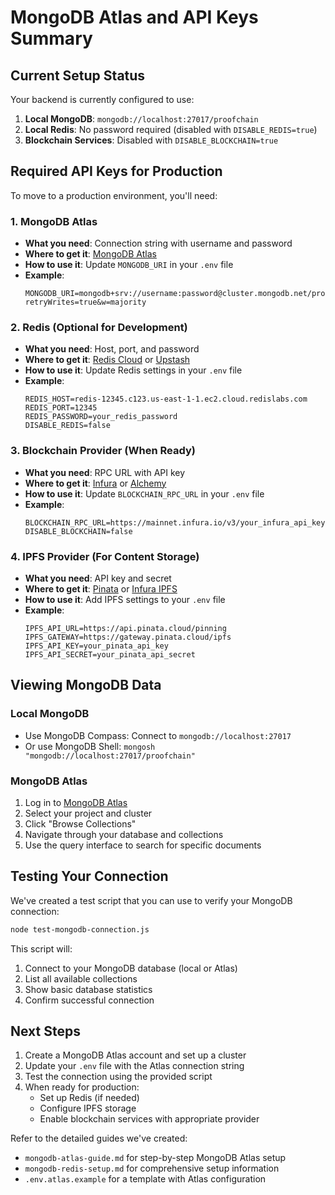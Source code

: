 # MongoDB Atlas and API Keys Summary

## Current Setup Status

Your backend is currently configured to use:

1. **Local MongoDB**: `mongodb://localhost:27017/proofchain`
2. **Local Redis**: No password required (disabled with `DISABLE_REDIS=true`)
3. **Blockchain Services**: Disabled with `DISABLE_BLOCKCHAIN=true`

## Required API Keys for Production

To move to a production environment, you'll need:

### 1. MongoDB Atlas
- **What you need**: Connection string with username and password
- **Where to get it**: [MongoDB Atlas](https://www.mongodb.com/cloud/atlas)
- **How to use it**: Update `MONGODB_URI` in your `.env` file
- **Example**: 
  ```
  MONGODB_URI=mongodb+srv://username:password@cluster.mongodb.net/proofchain?retryWrites=true&w=majority
  ```

### 2. Redis (Optional for Development)
- **What you need**: Host, port, and password
- **Where to get it**: [Redis Cloud](https://redis.com/try-free/) or [Upstash](https://upstash.com/)
- **How to use it**: Update Redis settings in your `.env` file
- **Example**:
  ```
  REDIS_HOST=redis-12345.c123.us-east-1-1.ec2.cloud.redislabs.com
  REDIS_PORT=12345
  REDIS_PASSWORD=your_redis_password
  DISABLE_REDIS=false
  ```

### 3. Blockchain Provider (When Ready)
- **What you need**: RPC URL with API key
- **Where to get it**: [Infura](https://infura.io/) or [Alchemy](https://www.alchemy.com/)
- **How to use it**: Update `BLOCKCHAIN_RPC_URL` in your `.env` file
- **Example**:
  ```
  BLOCKCHAIN_RPC_URL=https://mainnet.infura.io/v3/your_infura_api_key
  DISABLE_BLOCKCHAIN=false
  ```

### 4. IPFS Provider (For Content Storage)
- **What you need**: API key and secret
- **Where to get it**: [Pinata](https://pinata.cloud/) or [Infura IPFS](https://infura.io/product/ipfs)
- **How to use it**: Add IPFS settings to your `.env` file
- **Example**:
  ```
  IPFS_API_URL=https://api.pinata.cloud/pinning
  IPFS_GATEWAY=https://gateway.pinata.cloud/ipfs
  IPFS_API_KEY=your_pinata_api_key
  IPFS_API_SECRET=your_pinata_api_secret
  ```

## Viewing MongoDB Data

### Local MongoDB
- Use MongoDB Compass: Connect to `mongodb://localhost:27017`
- Or use MongoDB Shell: `mongosh "mongodb://localhost:27017/proofchain"`

### MongoDB Atlas
1. Log in to [MongoDB Atlas](https://cloud.mongodb.com/)
2. Select your project and cluster
3. Click "Browse Collections"
4. Navigate through your database and collections
5. Use the query interface to search for specific documents

## Testing Your Connection

We've created a test script that you can use to verify your MongoDB connection:

```bash
node test-mongodb-connection.js
```

This script will:
1. Connect to your MongoDB database (local or Atlas)
2. List all available collections
3. Show basic database statistics
4. Confirm successful connection

## Next Steps

1. Create a MongoDB Atlas account and set up a cluster
2. Update your `.env` file with the Atlas connection string
3. Test the connection using the provided script
4. When ready for production:
   - Set up Redis (if needed)
   - Configure IPFS storage
   - Enable blockchain services with appropriate provider

Refer to the detailed guides we've created:
- `mongodb-atlas-guide.md` for step-by-step MongoDB Atlas setup
- `mongodb-redis-setup.md` for comprehensive setup information
- `.env.atlas.example` for a template with Atlas configuration
